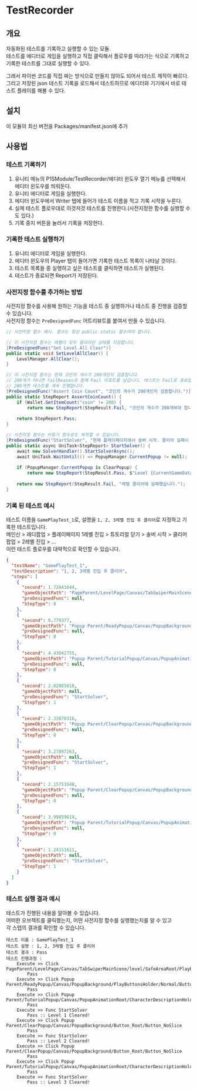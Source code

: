# TestRecorder

## 개요
자동화된 테스트를 기록하고 실행할 수 있는 모듈.<br>
테스트를 에디터로 게임을 실행하고 직접 클릭해서 플로우를 따라가는 식으로 기록하고 기록한 테스트를 그대로 실행할 수 있다.

그래서 파이썬 코드를 직접 짜는 방식으로 만들지 않아도 되어서 테스트 제작이 빠르다.<br>
그리고 저장된 json 테스트 기록을 로드해서 테스트하므로 에디터와 기기에서 바로 테스트 플레이를 해볼 수 있다.

## 설치
이 모듈의 최신 버전을 Packages/manifest.json에 추가

## 사용법

### 테스트 기록하기
1. 유니티 메뉴의 P1SModule/TestRecorder/에디터 윈도우 열기 메뉴를 선택해서 에디터 윈도우를 띄워둔다.
2. 유니티 에디터로 게임을 실행한다.
3. 에디터 윈도우에서 Writer 탭에 들어가 테스트 이름을 적고 기록 시작을 누른다.
4. 실제 테스트 플로우대로 이것저것 테스트를 진행한다.(사전지정한 함수를 실행할 수도 있다.)
5. 기록 중지 버튼을 눌러서 기록을 저장한다.

### 기록한 테스트 실행하기
1. 유니티 에디터로 게임을 실행한다.
2. 에디터 윈도우의 Player 탭이 들어가면 기록한 테스트 목록이 나타날 것이다.
3. 테스트 목록들 중 실행하고 싶은 테스트를 클릭하면 테스트가 실행된다.
4. 테스트가 종료되면 Report가 저장된다.

### 사전지정 함수를 추가하는 방법
사전지정 함수를 사용해 원하는 기능을 테스트 중 실행하거나 테스트 중 진행을 검증할 수 있습니다.<br>
사전지정 함수는 `PreDesignedFunc` 어트리뷰트를 붙여서 만들 수 있습니다.

```c#
// 사전지정 함수 예시. 함수는 항상 public static 함수여야 합니다.

// 이 사전지정 함수는 레벨이 모두 클리어된 상태를 지정합니다.
[PreDesignedFunc("Set Level All Clear")]
public static void SetLevelAllClear() {
    LevelManager.AllClear();
}

// 이 사전지정 함수는 현재 코인의 개수가 200개인지 검증합니다.
// 200개가 아니면 failReason과 함께 Fail 리포트를 남깁니다. 테스트는 Fail로 종료됩니다.
// 200개면 테스트를 계속 진행합니다.
[PreDesignedFunc("Assert Coin Count", "코인의 개수가 200개인지 검증합니다.")]
public static StepReport AssertCoinCount() {
    if (Wallet.GetItemCount("coin" != 200) {
        return new StepReport(StepResult.Fail, "코인의 개수가 200개여야 합니다");
    
    return StepReport.Pass;
}

// 사전지정 함수는 비동기 함수로도 제작할 수 있습니다.
[PreDesignedFunc("StartSolver", "현재 플레이페이지에서 솔버 시작. 클리어 실패시 Fail을 반환합니다.")]
public static async UniTask<StepReport> StartSolver() {
    await new SolverHandler().StartSolverAsync();
    await UniTask.WaitUntil(() => PopupManager.CurrentPopup != null);
    
    if (PopupManager.CurrentPopup is ClearPopup) {
        return new StepReport(StepResult.Pass, $"Level {CurrentGameData.LevelIndex} Cleared!");
    
    return new StepReport(StepResult.Fail, "레벨 클리어에 실패했습니다.");
}
```

### 기록 된 테스트 예시
테스트 이름을 `GamePlayTest_1`로, 설명을 `1, 2, 3레벨 진입 후 클리어`로 지정하고 기록한 테스트입니다.<br>
메인신 > 레디팝업 > 플레이페이지 1레벨 진입 > 튜토리얼 닫기 > 솔버 시작 > 클리어팝업 > 2레벨 진입 > ... <br>
이런 테스트 플로우를 대략적으로 확인할 수 있습니다.

```json
{
  "testName": "GamePlayTest_1",
  "testDescription": "1, 2, 3레벨 진입 후 클리어",
  "steps": [
    {
      "second": 1.72841644,
      "gameObjectPath": "PageParent/LevelPage/Canvas/TabSwiperMainScene/level/SafeAreaRoot/PlayButton",
      "preDesignedFunc": null,
      "StepType": 0
    },
    {
      "second": 0.779377,
      "gameObjectPath": "Popup Parent/ReadyPopup/Canvas/PopupBackground/PlayButtonsHolder/Normal/ButtonRoot/buttonPivot/Play",
      "preDesignedFunc": null,
      "StepType": 0
    },
    {
      "second": 4.43042755,
      "gameObjectPath": "Popup Parent/TutorialPopup/Canvas/PopupAnimationRoot/CharacterDescriptionHolder/ContinueButton",
      "preDesignedFunc": null,
      "StepType": 0
    },
    {
      "second": 2.02885818,
      "gameObjectPath": null,
      "preDesignedFunc": "StartSolver",
      "StepType": 1
    },
    {
      "second": 2.33870316,
      "gameObjectPath": "Popup Parent/ClearPopup/Canvas/PopupBackground/Button_Root/Button_NoSlice",
      "preDesignedFunc": null,
      "StepType": 0
    },
    {
      "second": 3.27897263,
      "gameObjectPath": null,
      "preDesignedFunc": "StartSolver",
      "StepType": 1
    },
    {
      "second": 2.15751648,
      "gameObjectPath": "Popup Parent/ClearPopup/Canvas/PopupBackground/Button_Root/Button_NoSlice",
      "preDesignedFunc": null,
      "StepType": 0
    },
    {
      "second": 3.99859619,
      "gameObjectPath": "Popup Parent/TutorialPopup/Canvas/PopupAnimationRoot/CharacterDescriptionHolder/ContinueButton",
      "preDesignedFunc": null,
      "StepType": 0
    },
    {
      "second": 1.24151611,
      "gameObjectPath": null,
      "preDesignedFunc": "StartSolver",
      "StepType": 1
    }
  ]
}
```

### 테스트 실행 결과 예시
테스트가 진행된 내용을 알아볼 수 있습니다.<br>
어떠한 오브젝트를 클릭했는지, 어떤 사전지정 함수를 실행했는지를 알 수 있고<br>
각 스텝의 결과를 확인할 수 있습니다.
```text
테스트 이름 : GamePlayTest_1
테스트 설명 : 1, 2, 3레벨 진입 후 클리어
테스트 결과 : Pass
테스트 진행과정 :
	Execute >> Click PageParent/LevelPage/Canvas/TabSwiperMainScene/level/SafeAreaRoot/PlayButton
		Pass
	Execute >> Click Popup Parent/ReadyPopup/Canvas/PopupBackground/PlayButtonsHolder/Normal/ButtonRoot/buttonPivot/Play
		Pass
	Execute >> Click Popup Parent/TutorialPopup/Canvas/PopupAnimationRoot/CharacterDescriptionHolder/ContinueButton
		Pass
	Execute >> Func StartSolver
		Pass :: Level 1 Cleared!
	Execute >> Click Popup Parent/ClearPopup/Canvas/PopupBackground/Button_Root/Button_NoSlice
		Pass
	Execute >> Func StartSolver
		Pass :: Level 2 Cleared!
	Execute >> Click Popup Parent/ClearPopup/Canvas/PopupBackground/Button_Root/Button_NoSlice
		Pass
	Execute >> Click Popup Parent/TutorialPopup/Canvas/PopupAnimationRoot/CharacterDescriptionHolder/ContinueButton
		Pass
	Execute >> Func StartSolver
		Pass :: Level 3 Cleared!

```